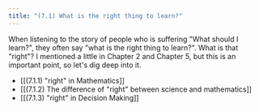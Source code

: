 ```yaml
---
title: "(7.1) What is the right thing to learn?"
---
```


When listening to the story of people who is suffering "What should I learn?", they often say "what is the right thing to learn?". What is that "right"? I mentioned a little in Chapter 2 and Chapter 5, but this is an important point, so let's dig deep into it.

- [[(7.1.1) "right" in Mathematics]]
- [[(7.1.2) The difference of "right" between science and mathematics]]
- [[(7.1.3) "right" in Decision Making]]
